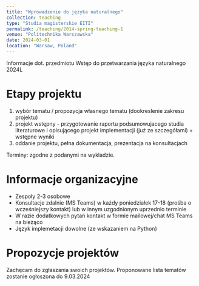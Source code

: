 ```yaml
---
title: "Wprowadzenie do języka naturalnego"
collection: teaching
type: "Studia magisterskie EITI"
permalink: /teaching/2014-spring-teaching-1
venue: "Politechnika Warszawska"
date: 2024-03-01
location: "Warsaw, Poland"
---
```


Informacje dot. przedmiotu Wstęp do przetwarzania języka naturalnego 2024L

Etapy projektu
======

1. wybór tematu / propozycja własnego tematu (dookreslenie zakresu projektu)
2. projekt wstępny - przygotowanie raportu podsumowujacego studia literaturowe i opisującego projekt implementacji (już ze szczegółami) + wstępne wyniki
3. oddanie projektu, pełna dokumentacja, prezentacja na konsultacjach

Terminy: zgodne z podanymi na wykladzie.

Informacje organizacyjne
======
- Zespoły 2-3 osobowe
- Konsultacje zdalnie (MS Teams) w każdy poniedziałek 17-18 (prośba o wcześniejszy kontakt) lub w innym uzgodnionym uprzednio terminie
- W razie dodatkowych pytań kontakt w formie mailowej/chat MS Teams na bieżąco
- Język implemetacji dowolne (ze wskazaniem na Python)

Propozycje projektów
======
Zachęcam do zgłaszania swoich projektów.
Proponowane lista tematów zostanie ogłoszona do 9.03.2024


